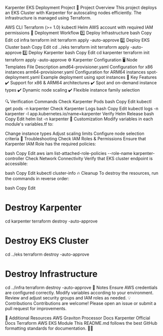 Karpenter EKS Deployment Project
📌 Project Overview
This project deploys an EKS Cluster with Karpenter for autoscaling nodes efficiently. The infrastructure is managed using Terraform.



AWS CLI
Terraform (>= 1.0)
kubectl
Helm
AWS account with required IAM permissions
🚀 Deployment Workflow
1️⃣ Deploy Infrastructure
bash
Copy
Edit
cd infra
terraform init
terraform apply -auto-approve
2️⃣ Deploy EKS Cluster
bash
Copy
Edit
cd ../eks
terraform init
terraform apply -auto-approve
3️⃣ Deploy Karpenter
bash
Copy
Edit
cd karpenter
terraform init
terraform apply -auto-approve
⚙️ Karpenter Configuration
🖥️ Node Templates
File	Description
amd64-provisioner.yaml	Configuration for x86 instances
arm64-provisioner.yaml	Configuration for ARM64 instances
spot-deployment.yaml	Example deployment using spot instances
🔑 Key Features
✔️ Support for x86 & ARM64 architectures
✔️ Spot and on-demand instance types
✔️ Dynamic node scaling
✔️ Flexible instance family selection

🔍 Verification Commands
Check Karpenter Pods
bash
Copy
Edit
kubectl get pods -n karpenter
Check Karpenter Logs
bash
Copy
Edit
kubectl logs -n karpenter -l app.kubernetes.io/name=karpenter
Verify Helm Release
bash
Copy
Edit
helm list -n karpenter
🔧 Customization
Modify variables in each module's variables.tf to:

Change instance types
Adjust scaling limits
Configure node selection criteria
🐞 Troubleshooting
Check IAM Roles & Permissions
Ensure that Karpenter IAM Role has the required policies:

bash
Copy
Edit
aws iam list-attached-role-policies --role-name karpenter-controller
Check Network Connectivity
Verify that EKS cluster endpoint is accessible:

bash
Copy
Edit
kubectl cluster-info
🔥 Cleanup
To destroy the resources, run the commands in reverse order:

bash
Copy
Edit
# Destroy Karpenter
cd karpenter
terraform destroy -auto-approve

# Destroy EKS Cluster
cd ../eks
terraform destroy -auto-approve

# Destroy Infrastructure
cd ../infra
terraform destroy -auto-approve
📝 Notes
Ensure AWS credentials are configured correctly.
Modify variables according to your environment.
Review and adjust security groups and IAM roles as needed.
💡 Contributions
Contributions are welcome! Please open an issue or submit a pull request for improvements.

📖 Additional Resources
AWS Graviton Processor Docs
Karpenter Official Docs
Terraform AWS EKS Module
This README.md follows the best GitHub formatting standards for documentation. 🎯🚀
